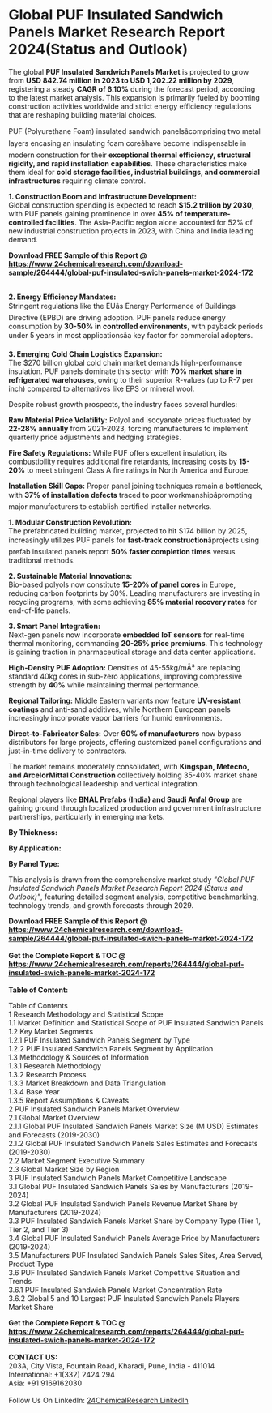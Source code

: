 <h1>Global PUF Insulated Sandwich Panels Market Research Report 2024(Status and Outlook)</h1><p>The global <strong>PUF Insulated Sandwich Panels Market</strong> is projected to grow from <strong>USD 842.74 million in 2023 to USD 1,202.22 million by 2029</strong>, registering a steady <strong>CAGR of 6.10%</strong> during the forecast period, according to the latest market analysis. This expansion is primarily fueled by booming construction activities worldwide and strict energy efficiency regulations that are reshaping building material choices.</p><p>PUF (Polyurethane Foam) insulated sandwich panelsâcomprising two metal layers encasing an insulating foam coreâhave become indispensable in modern construction for their <strong>exceptional thermal efficiency, structural rigidity, and rapid installation capabilities</strong>. These characteristics make them ideal for <strong>cold storage facilities, industrial buildings, and commercial infrastructures</strong> requiring climate control.</p><p><strong>1. Construction Boom and Infrastructure Development:</strong><br>
Global construction spending is expected to reach <strong>$15.2 trillion by 2030</strong>, with PUF panels gaining prominence in over <strong>45% of temperature-controlled facilities</strong>. The Asia-Pacific region alone accounted for 52% of new industrial construction projects in 2023, with China and India leading demand.</p><div><b>Download FREE Sample of this Report @ 
            <a href="https://www.24chemicalresearch.com/download-sample/264444/global-puf-insulated-swich-panels-market-2024-172">
            https://www.24chemicalresearch.com/download-sample/264444/global-puf-insulated-swich-panels-market-2024-172</a></b></div><br><p><strong>2. Energy Efficiency Mandates:</strong><br>
Stringent regulations like the EUâs Energy Performance of Buildings Directive (EPBD) are driving adoption. PUF panels reduce energy consumption by <strong>30-50% in controlled environments</strong>, with payback periods under 5 years in most applicationsâa key factor for commercial adopters.</p><p><strong>3. Emerging Cold Chain Logistics Expansion:</strong><br>
The $270 billion global cold chain market demands high-performance insulation. PUF panels dominate this sector with <strong>70% market share in refrigerated warehouses</strong>, owing to their superior R-values (up to R-7 per inch) compared to alternatives like EPS or mineral wool.</p><p>Despite robust growth prospects, the industry faces several hurdles:</p><p><strong>Raw Material Price Volatility:</strong> Polyol and isocyanate prices fluctuated by <strong>22-28% annually</strong> from 2021-2023, forcing manufacturers to implement quarterly price adjustments and hedging strategies.</p><p><strong>Fire Safety Regulations:</strong> While PUF offers excellent insulation, its combustibility requires additional fire retardants, increasing costs by <strong>15-20%</strong> to meet stringent Class A fire ratings in North America and Europe.</p><p><strong>Installation Skill Gaps:</strong> Proper panel joining techniques remain a bottleneck, with <strong>37% of installation defects</strong> traced to poor workmanshipâprompting major manufacturers to establish certified installer networks.</p><p><strong>1. Modular Construction Revolution:</strong><br>
The prefabricated building market, projected to hit $174 billion by 2025, increasingly utilizes PUF panels for <strong>fast-track construction</strong>âprojects using prefab insulated panels report <strong>50% faster completion times</strong> versus traditional methods.</p><p><strong>2. Sustainable Material Innovations:</strong><br>
Bio-based polyols now constitute <strong>15-20% of panel cores</strong> in Europe, reducing carbon footprints by 30%. Leading manufacturers are investing in recycling programs, with some achieving <strong>85% material recovery rates</strong> for end-of-life panels.</p><p><strong>3. Smart Panel Integration:</strong><br>
Next-gen panels now incorporate <strong>embedded IoT sensors</strong> for real-time thermal monitoring, commanding <strong>20-25% price premiums</strong>. This technology is gaining traction in pharmaceutical storage and data center applications.</p><p><strong>High-Density PUF Adoption:</strong> Densities of 45-55kg/mÂ³ are replacing standard 40kg cores in sub-zero applications, improving compressive strength by <strong>40%</strong> while maintaining thermal performance.</p><p><strong>Regional Tailoring:</strong> Middle Eastern variants now feature <strong>UV-resistant coatings</strong> and anti-sand additives, while Northern European panels increasingly incorporate vapor barriers for humid environments.</p><p><strong>Direct-to-Fabricator Sales:</strong> Over <strong>60% of manufacturers</strong> now bypass distributors for large projects, offering customized panel configurations and just-in-time delivery to contractors.</p><p>The market remains moderately consolidated, with <strong>Kingspan, Metecno, and ArcelorMittal Construction</strong> collectively holding 35-40% market share through technological leadership and vertical integration.</p><p>Regional players like <strong>BNAL Prefabs (India) and Saudi Anfal Group</strong> are gaining ground through localized production and government infrastructure partnerships, particularly in emerging markets.</p><p><strong>By Thickness:</strong></p><p><strong>By Application:</strong></p><p><strong>By Panel Type:</strong></p><p>This analysis is drawn from the comprehensive market study <em>"Global PUF Insulated Sandwich Panels Market Research Report 2024 (Status and Outlook)"</em>, featuring detailed segment analysis, competitive benchmarking, technology trends, and growth forecasts through 2029.</p><div><b>Download FREE Sample of this Report @ 
            <a href="https://www.24chemicalresearch.com/download-sample/264444/global-puf-insulated-swich-panels-market-2024-172">
            https://www.24chemicalresearch.com/download-sample/264444/global-puf-insulated-swich-panels-market-2024-172</a></b></div><br><div><b>Get the Complete Report & TOC @ 
            <a href="https://www.24chemicalresearch.com/reports/264444/global-puf-insulated-swich-panels-market-2024-172">
            https://www.24chemicalresearch.com/reports/264444/global-puf-insulated-swich-panels-market-2024-172</a></b></div><br>
            <b>Table of Content:</b><p>Table of Contents<br />
1 Research Methodology and Statistical Scope<br />
1.1 Market Definition and Statistical Scope of PUF Insulated Sandwich Panels<br />
1.2 Key Market Segments<br />
1.2.1 PUF Insulated Sandwich Panels Segment by Type<br />
1.2.2 PUF Insulated Sandwich Panels Segment by Application<br />
1.3 Methodology & Sources of Information<br />
1.3.1 Research Methodology<br />
1.3.2 Research Process<br />
1.3.3 Market Breakdown and Data Triangulation<br />
1.3.4 Base Year<br />
1.3.5 Report Assumptions & Caveats<br />
2 PUF Insulated Sandwich Panels Market Overview<br />
2.1 Global Market Overview<br />
2.1.1 Global PUF Insulated Sandwich Panels Market Size (M USD) Estimates and Forecasts (2019-2030)<br />
2.1.2 Global PUF Insulated Sandwich Panels Sales Estimates and Forecasts (2019-2030)<br />
2.2 Market Segment Executive Summary<br />
2.3 Global Market Size by Region<br />
3 PUF Insulated Sandwich Panels Market Competitive Landscape<br />
3.1 Global PUF Insulated Sandwich Panels Sales by Manufacturers (2019-2024)<br />
3.2 Global PUF Insulated Sandwich Panels Revenue Market Share by Manufacturers (2019-2024)<br />
3.3 PUF Insulated Sandwich Panels Market Share by Company Type (Tier 1, Tier 2, and Tier 3)<br />
3.4 Global PUF Insulated Sandwich Panels Average Price by Manufacturers (2019-2024)<br />
3.5 Manufacturers PUF Insulated Sandwich Panels Sales Sites, Area Served, Product Type<br />
3.6 PUF Insulated Sandwich Panels Market Competitive Situation and Trends<br />
3.6.1 PUF Insulated Sandwich Panels Market Concentration Rate<br />
3.6.2 Global 5 and 10 Largest PUF Insulated Sandwich Panels Players Market Share </p><div><b>Get the Complete Report & TOC @ 
            <a href="https://www.24chemicalresearch.com/reports/264444/global-puf-insulated-swich-panels-market-2024-172">
            https://www.24chemicalresearch.com/reports/264444/global-puf-insulated-swich-panels-market-2024-172</a></b></div><br><b>CONTACT US:</b><br>
            203A, City Vista, Fountain Road, Kharadi, Pune, India - 411014<br>
            International: +1(332) 2424 294<br>
            Asia: +91 9169162030 <br><br>
            Follow Us On LinkedIn: <a href="https://www.linkedin.com/company/24chemicalresearch/">24ChemicalResearch LinkedIn</a>
